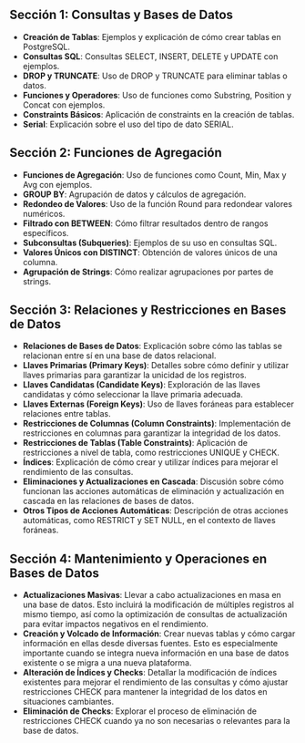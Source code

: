 ## Sección 1: Consultas y Bases de Datos

- **Creación de Tablas**: Ejemplos y explicación de cómo crear tablas en PostgreSQL.
- **Consultas SQL**: Consultas SELECT, INSERT, DELETE y UPDATE con ejemplos.
- **DROP y TRUNCATE**: Uso de DROP y TRUNCATE para eliminar tablas o datos.
- **Funciones y Operadores**: Uso de funciones como Substring, Position y Concat con ejemplos.
- **Constraints Básicos**: Aplicación de constraints en la creación de tablas.
- **Serial**: Explicación sobre el uso del tipo de dato SERIAL.

## Sección 2: Funciones de Agregación

- **Funciones de Agregación**: Uso de funciones como Count, Min, Max y Avg con ejemplos.
- **GROUP BY**: Agrupación de datos y cálculos de agregación.
- **Redondeo de Valores**: Uso de la función Round para redondear valores numéricos.
- **Filtrado con BETWEEN**: Cómo filtrar resultados dentro de rangos específicos.
- **Subconsultas (Subqueries)**: Ejemplos de su uso en consultas SQL.
- **Valores Únicos con DISTINCT**: Obtención de valores únicos de una columna.
- **Agrupación de Strings**: Cómo realizar agrupaciones por partes de strings.

## Sección 3: Relaciones y Restricciones en Bases de Datos

- **Relaciones de Bases de Datos**: Explicación sobre cómo las tablas se relacionan entre sí en una base de datos relacional.
- **Llaves Primarias (Primary Keys)**: Detalles sobre cómo definir y utilizar llaves primarias para garantizar la unicidad de los registros.
- **Llaves Candidatas (Candidate Keys)**: Exploración de las llaves candidatas y cómo seleccionar la llave primaria adecuada.
- **Llaves Externas (Foreign Keys)**: Uso de llaves foráneas para establecer relaciones entre tablas.
- **Restricciones de Columnas (Column Constraints)**: Implementación de restricciones en columnas para garantizar la integridad de los datos.
- **Restricciones de Tablas (Table Constraints)**: Aplicación de restricciones a nivel de tabla, como restricciones UNIQUE y CHECK.
- **Índices**: Explicación de cómo crear y utilizar índices para mejorar el rendimiento de las consultas.
- **Eliminaciones y Actualizaciones en Cascada**: Discusión sobre cómo funcionan las acciones automáticas de eliminación y actualización en cascada en las relaciones de bases de datos.
- **Otros Tipos de Acciones Automáticas**: Descripción de otras acciones automáticas, como RESTRICT y SET NULL, en el contexto de llaves foráneas.

## Sección 4: Mantenimiento y Operaciones en Bases de Datos

- **Actualizaciones Masivas**: Llevar a cabo actualizaciones en masa en una base de datos. Esto incluirá la modificación de múltiples registros al mismo tiempo, así como la optimización de consultas de actualización para evitar impactos negativos en el rendimiento.
- **Creación y Volcado de Información**: Crear nuevas tablas y cómo cargar información en ellas desde diversas fuentes. Esto es especialmente importante cuando se integra nueva información en una base de datos existente o se migra a una nueva plataforma.
- **Alteración de Índices y Checks**: Detallar la modificación de índices existentes para mejorar el rendimiento de las consultas y cómo ajustar restricciones CHECK para mantener la integridad de los datos en situaciones cambiantes.
- **Eliminación de Checks**: Explorar el proceso de eliminación de restricciones CHECK cuando ya no son necesarias o relevantes para la base de datos.
